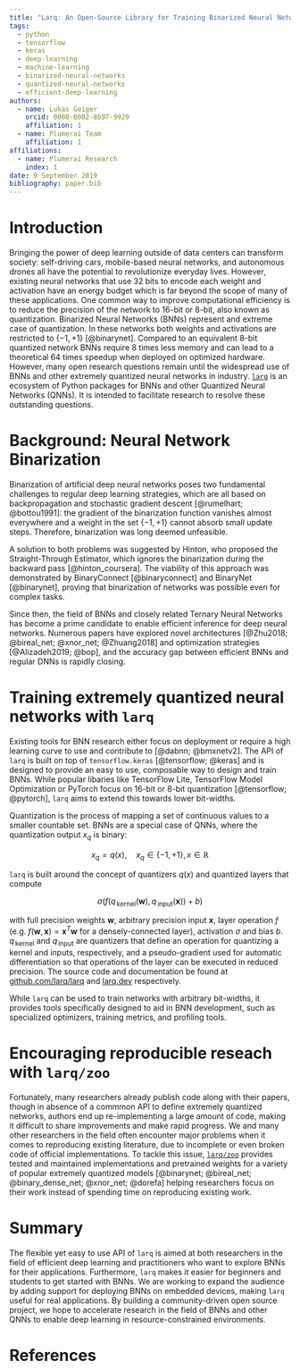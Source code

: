 ```yaml
---
title: "Larq: An Open-Source Library for Training Binarized Neural Networks"
tags:
  - python
  - tensorflow
  - keras
  - deep-learning
  - machine-learning
  - binarized-neural-networks
  - quantized-neural-networks
  - efficient-deep-learning
authors:
  - name: Lukas Geiger
    orcid: 0000-0002-8697-9920
    affiliation: 1
  - name: Plumerai Team
    affiliation: 1
affiliations:
  - name: Plumerai Research
    index: 1
date: 9 September 2019
bibliography: paper.bib
---
```


# Introduction

Bringing the power of deep learning outside of data centers can transform society: self-driving cars, mobile-based neural networks, and autonomous drones all have the potential to revolutionize everyday lives.
However, existing neural networks that use 32 bits to encode each weight and activation have an energy budget which is far beyond the scope of many of these applications. One common way to improve computational efficiency is to reduce the precision of the network to 16-bit or 8-bit, also known as quantization.
Binarized Neural Networks (BNNs) represent and extreme case of quantization. In these networks both weights and activations are restricted to $\{-1, +1\}$ [@binarynet]. Compared to an equivalent 8-bit quantized network BNNs require 8 times less memory and can lead to a theoretical 64 times speedup when deployed on optimized hardware.
However, many open research questions remain until the widespread use of BNNs and other extremely quantized neural networks in industry. [`larq`](https://larq.dev) is an ecosystem of Python packages for BNNs and other Quantized Neural Networks (QNNs). It is intended to facilitate research to resolve these outstanding questions.

# Background: Neural Network Binarization

Binarization of artificial deep neural networks poses two fundamental challenges to regular deep learning strategies, which are all based on backpropagation and stochastic gradient descent [@rumelhart; @bottou1991]: the gradient of the binarization function vanishes almost everywhere and a weight in the set $\{-1, +1\}$ cannot absorb small update steps. Therefore, binarization was long deemed unfeasible.

A solution to both problems was suggested by Hinton, who proposed the Straight-Through Estimator, which ignores the binarization during the backward pass [@hinton_coursera]. The viability of this approach was demonstrated by BinaryConnect [@binaryconnect] and BinaryNet [@binarynet], proving that binarization of networks was possible even for complex tasks.

Since then, the field of BNNs and closely related Ternary Neural Networks has become a prime candidate to enable efficient inference for deep neural networks. Numerous papers have explored novel architectures [@Zhu2018; @bireal_net; @xnor_net; @Zhuang2018] and optimization strategies [@Alizadeh2019; @bop], and the accuracy gap between efficient BNNs and regular DNNs is rapidly closing.

# Training extremely quantized neural networks with `larq`

Existing tools for BNN research either focus on deployment or require a high learning curve to use and contribute to [@dabnn; @bmxnetv2]. The API of `larq` is built on top of `tensorflow.keras` [@tensorflow; @keras] and is designed to provide an easy to use, composable way to design and train BNNs. While popular libaries like TensorFlow Lite, TensorFlow Model Optimization or PyTorch focus on 16-bit or 8-bit quantization [@tensorflow; @pytorch], `larq` aims to extend this towards lower bit-widths.

Quantization is the process of mapping a set of continuous values to a smaller countable set. BNNs are a special case of QNNs, where the quantization output $x_q$ is binary:

$$
x_q = q(x), \quad x_q \in \{-1, +1\}, x \in \mathbb{R}
$$

`larq` is built around the concept of quantizers $q(x)$ and quantized layers that compute

$$
\sigma(f(q_{\, \mathrm{kernel}}(\boldsymbol{w}), q_{\, \mathrm{input}}(\boldsymbol{x})) + b)
$$

with full precision weights $\boldsymbol{w}$, arbitrary precision input $\boldsymbol{x}$, layer operation $f$ (e.g. $f(\boldsymbol{w}, \boldsymbol{x}) = \boldsymbol{x}^T \boldsymbol{w}$ for a densely-connected layer), activation $\sigma$ and bias $b$.
$q_{\, \mathrm{kernel}}$ and $q_{\, \mathrm{input}}$ are quantizers that define an operation for quantizing a kernel and inputs, respectively, and a pseudo-gradient used for automatic differentiation so that operations of the layer can be executed in reduced precision. The source code and documentation be found at [github.com/larq/larq](https://github.com/larq/larq) and [larq.dev](https://larq.dev) respectively.

While `larq` can be used to train networks with arbitrary bit-widths, it provides tools specifically designed to aid in BNN development, such as specialized optimizers, training metrics, and profiling tools.

# Encouraging reproducible reseach with `larq/zoo`

Fortunately, many researchers already publish code along with their papers, though in absence of a commmon API to define extremely quantized networks, authors end up re-implementing a large amount of code, making it difficult to share improvements and make rapid progress. We and many other researchers in the field often encounter major problems when it comes to reproducing existing literature, due to incomplete or even broken code of official implementations.
To tackle this issue, [`larq/zoo`](https://larq.dev/models) provides tested and maintained implementations and pretrained weights for a variety of popular extremely quantized models [@binarynet; @bireal_net; @binary_dense_net; @xnor_net; @dorefa] helping researchers focus on their work instead of spending time on reproducing existing work.

# Summary

The flexible yet easy to use API of `larq` is aimed at both researchers in the field of efficient deep learning and practitioners who want to explore BNNs for their applications. Furthermore, `larq` makes it easier for beginners and students to get started with BNNs.
We are working to expand the audience by adding support for deploying BNNs on embedded devices, making `larq` useful for real applications. By building a community-driven open source project, we hope to accelerate research in the field of BNNs and other QNNs to enable deep learning in resource-constrained environments.

# References

